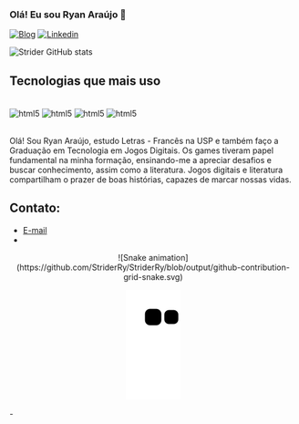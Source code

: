 ### Olá! Eu sou Ryan Araújo 🤠

[![Blog](https://img.shields.io/badge/Blogger-FF5722?style=for-the-badge&logo=blogger&logoColor=white)](https://striderry.blogspot.com/2023/08/como-legend-of-zelda-transformou-o.html) [![Linkedin](https://img.shields.io/badge/LinkedIn-0077B5?style=for-the-badge&logo=linkedin&logoColor=white)](https://www.linkedin.com/in/ryan-ara%C3%BAjo-2a8881258/)

![Strider GitHub stats](https://github-readme-stats.vercel.app/api?username=striderry&show_icons=true&theme=tokyonight)

## Tecnologias que mais uso
<div style= "display: inline_block"><br/>
<img align="center" alt="html5" src="https://img.shields.io/badge/HTML5-E34F26?style=for-the-badge&logo=html5&logoColor=white" />
<img align="center" alt="html5" src="https://img.shields.io/badge/C%23-239120?style=for-the-badge&logo=c-sharp&logoColor=white" />
<img align="center" alt="html5" src="https://img.shields.io/badge/CSS3-1572B6?style=for-the-badge&logo=css3&logoColor=white" />
<img align="center" alt="html5" src="https://img.shields.io/badge/JavaScript-F7DF1E?style=for-the-badge&logo=javascript&logoColor=black" />

</div><br/>

Olá! Sou Ryan Araújo, estudo Letras - Francês na USP e também faço a Graduação em Tecnologia em Jogos Digitais. Os games tiveram papel fundamental na minha formação, ensinando-me a apreciar desafios e buscar conhecimento, assim como a literatura. Jogos digitais e literatura compartilham o prazer de boas histórias, capazes de marcar nossas vidas. 

## Contato:
- [E-mail](ryan.bak20@gmail.com)
- 
<div align="center">
  ![Snake animation](https://github.com/StriderRy/StriderRy/blob/output/github-contribution-grid-snake.svg) 

  ![Snake animation](https://github.com/StriderRy/StriderRy/blob/output/github-contribution-grid-snake.svg)

</div>
-    

